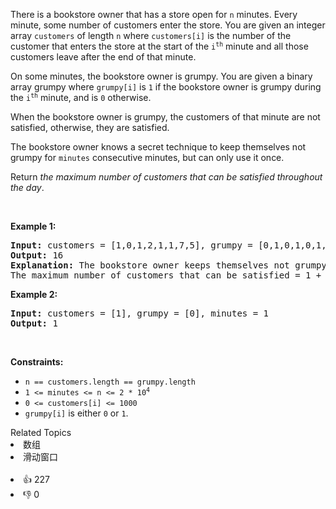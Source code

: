 <p>There is a bookstore owner that has a store open for <code>n</code> minutes. Every minute, some number of customers enter the store. You are given an integer array <code>customers</code> of length <code>n</code> where <code>customers[i]</code> is the number of the customer that enters the store at the start of the <code>i<sup>th</sup></code> minute and all those customers leave after the end of that minute.</p>

<p>On some minutes, the bookstore owner is grumpy. You are given a binary array grumpy where <code>grumpy[i]</code> is <code>1</code> if the bookstore owner is grumpy during the <code>i<sup>th</sup></code> minute, and is <code>0</code> otherwise.</p>

<p>When the bookstore owner is grumpy, the customers of that minute are not satisfied, otherwise, they are satisfied.</p>

<p>The bookstore owner knows a secret technique to keep themselves not grumpy for <code>minutes</code> consecutive minutes, but can only use it once.</p>

<p>Return <em>the maximum number of customers that can be satisfied throughout the day</em>.</p>

<p>&nbsp;</p>
<p><strong>Example 1:</strong></p>

<pre>
<strong>Input:</strong> customers = [1,0,1,2,1,1,7,5], grumpy = [0,1,0,1,0,1,0,1], minutes = 3
<strong>Output:</strong> 16
<strong>Explanation:</strong> The bookstore owner keeps themselves not grumpy for the last 3 minutes. 
The maximum number of customers that can be satisfied = 1 + 1 + 1 + 1 + 7 + 5 = 16.
</pre>

<p><strong>Example 2:</strong></p>

<pre>
<strong>Input:</strong> customers = [1], grumpy = [0], minutes = 1
<strong>Output:</strong> 1
</pre>

<p>&nbsp;</p>
<p><strong>Constraints:</strong></p>

<ul>
	<li><code>n == customers.length == grumpy.length</code></li>
	<li><code>1 &lt;= minutes &lt;= n &lt;= 2 * 10<sup>4</sup></code></li>
	<li><code>0 &lt;= customers[i] &lt;= 1000</code></li>
	<li><code>grumpy[i]</code> is either <code>0</code> or <code>1</code>.</li>
</ul>
<div><div>Related Topics</div><div><li>数组</li><li>滑动窗口</li></div></div><br><div><li>👍 227</li><li>👎 0</li></div>